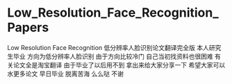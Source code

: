 # Low_Resolution_Face_Recognition_Papers
Low Resolution Face Recognition 低分辨率人脸识别论文翻译完全版
本人研究生毕业 方向为低分辨率人脸识别
由于方向比较冷门 自己当初找资料也很困难
有关论文全是淘宝翻译 由于毕业了以后用不到 拿出来给大家分享一下
希望大家可以水更多论文 早日毕业 脱离苦海
么么哒 不谢


